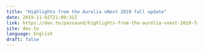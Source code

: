 ```yaml
---
title: "Highlights from the Aurelia vNext 2019 fall update"
date: 2019-11-02T21:09:31Z
link: https://dev.to/pavsaund/highlights-from-the-aurelia-vnext-2019-fall-update-48pe?utm_medium=RSS&utm_source=news.12bit.vn
site: dev.to
language: English
draft: false
---
```

